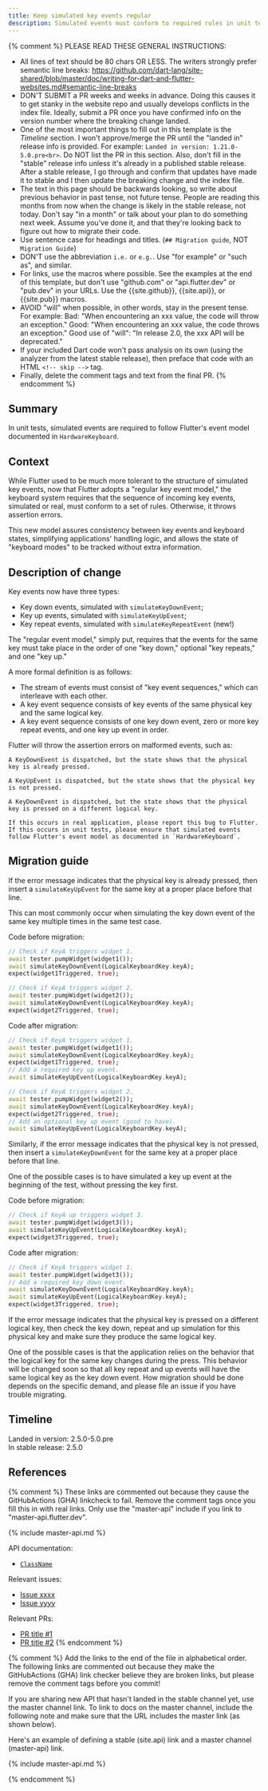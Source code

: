 ```yaml
---
title: Keep simulated key events regular
description: Simulated events must conform to required rules in unit tests.
---
```


{% comment %}
  PLEASE READ THESE GENERAL INSTRUCTIONS:
  * All lines of text should be 80 chars OR LESS.
    The writers strongly prefer semantic line breaks:
    https://github.com/dart-lang/site-shared/blob/master/doc/writing-for-dart-and-flutter-websites.md#semantic-line-breaks
  * DON'T SUBMIT a PR weeks and weeks in advance.
    Doing this causes it to get stanky in the website
    repo and usually develops conflicts in the index file.
    Ideally, submit a PR once you have confirmed
    info on the version number where the breaking
    change landed.
  * One of the most important things to fill out 
    in this template is the *Timeline* section.
    I won't approve/merge the PR until the "landed in"
    release info is provided. For example:
    `Landed in version: 1.21.0-5.0.pre<br>`.
    Do NOT list the PR in this section. Also, don't
    fill in the "stable" release info unless it's
    already in a published stable release.
    After a stable release, I go through and confirm
    that updates have made it to stable and I then
    update the breaking change and the index file.
  * The text in this page should be backwards looking,
    so write about previous behavior in past tense,
    not future tense. People are reading this months
    from now when the change is likely in the stable
    release, not today. Don't say "in a month" or
    talk about your plan to do something next week.
    Assume you've done it, and that they're looking
    back to figure out how to migrate their code.
  * Use sentence case for headings and titles.
    (`## Migration guide`, NOT `Migration Guide`)
  * DON'T use the abbreviation `i.e.` or `e.g.`.
    Use "for example" or "such as", and similar.
  * For links, use the macros where possible.
    See the examples at the end of this template,
    but don't use "github.com" or "api.flutter.dev" or
    "pub.dev" in your URLs. Use the {{site.github}},
    {{site.api}}, or {{site.pub}} macros.
  * AVOID "will" when possible, in other words,
    stay in the present tense. For example:
    Bad: "When encountering an xxx value,
          the code will throw an exception."
    Good: "When encountering an xxx value,
           the code throws an exception."
    Good use of "will": "In release 2.0, the xxx API
          will be deprecated."
  * If your included Dart code won't pass analysis
    on its own (using the analyzer from the latest
    stable release), then preface that code with an
    HTML `<!-- skip -->` tag.
  * Finally, delete the comment tags and text from the
    final PR.
{% endcomment %}

## Summary

In unit tests, simulated events are required to follow
Flutter's event model documented in `HardwareKeyboard`.

## Context

While Flutter used to be much more tolerant to
the structure of simulated key events,
now that Flutter adopts a "regular key event model,"
the keyboard system requires that the sequence of
incoming key events, simulated or real,
must conform to a set of rules.
Otherwise, it throws assertion errors.

This new model assures consistency between
key events and keyboard states,
simplifying applications' handling logic,
and allows the state of "keyboard modes" to be
tracked without extra information.

## Description of change

Key events now have three types:
- Key down events, simulated with `simulateKeyDownEvent`;
- Key up events, simulated with `simulateKeyUpEvent`;
- Key repeat events, simulated with `simulateKeyRepeatEvent`
(new!)

The "regular event model," simply put, requires that
the events for the same key must take place in
the order of one "key down," optional "key repeats,"
and one "key up." 

A more formal definition is as follows:
- The stream of events must consist of
  "key event sequences,"
  which can interleave with each other.
- A key event sequence consists of
  key events of the same physical key and
  the same logical key.
- A key event sequence consists of 
  one key down event,
  zero or more key repeat events,
  and one key up event in order.

Flutter will throw the assertion errors on malformed events, such as:
```
A KeyDownEvent is dispatched, but the state shows that the physical key is already pressed.

A KeyUpEvent is dispatched, but the state shows that the physical key is not pressed.

A KeyDownEvent is dispatched, but the state shows that the physical key is pressed on a different logical key.

If this occurs in real application, please report this bug to Flutter. If this occurs in unit tests, please ensure that simulated events follow Flutter's event model as documented in `HardwareKeyboard`.
```

## Migration guide

If the error message indicates that
the physical key is already pressed,
then insert a `simulateKeyUpEvent`
for the same key at a proper place
before that line.

This can most commonly occur when simulating
the key down event of the same key multiple times
in the same test case.

Code before migration:

<!-- skip -->
```dart
// Check if KeyA triggers widget 1.
await tester.pumpWidget(widget1());
await simulateKeyDownEvent(LogicalKeyboardKey.keyA);
expect(widget1Triggered, true);

// Check if KeyA triggers widget 2.
await tester.pumpWidget(widget2());
await simulateKeyDownEvent(LogicalKeyboardKey.keyA);
expect(widget2Triggered, true);
```

Code after migration:

<!-- skip -->
```dart
// Check if KeyA triggers widget 1.
await tester.pumpWidget(widget1());
await simulateKeyDownEvent(LogicalKeyboardKey.keyA);
expect(widget1Triggered, true);
// Add a required key up event.
await simulateKeyUpEvent(LogicalKeyboardKey.keyA);

// Check if KeyA triggers widget 2.
await tester.pumpWidget(widget2());
await simulateKeyDownEvent(LogicalKeyboardKey.keyA);
expect(widget2Triggered, true);
// Add an optional key up event (good to have).
await simulateKeyUpEvent(LogicalKeyboardKey.keyA); 
```

Similarly, if the error message indicates that
the physical key is not pressed,
then insert a `simulateKeyDownEvent`
for the same key at a proper place
before that line.

One of the possible cases
is to have simulated a key up event
at the beginning of the test,
without pressing the key first.

Code before migration:

<!-- skip -->
```dart
// Check if KeyA up triggers widget 3.
await tester.pumpWidget(widget3());
await simulateKeyUpEvent(LogicalKeyboardKey.keyA);
expect(widget3Triggered, true);
```

Code after migration:

<!-- skip -->
```dart
// Check if KeyA triggers widget 1.
await tester.pumpWidget(widget3());
// Add a required key down event.
await simulateKeyDownEvent(LogicalKeyboardKey.keyA);
await simulateKeyUpEvent(LogicalKeyboardKey.keyA);
expect(widget3Triggered, true);
```

If the error message indicates that
the physical key is pressed on
a different logical key,
then check the key down, repeat and up simulation
for this physical key and
make sure they produce the same logical key.

One of the possible cases
is that the application relies on the behavior
that the logical key for the same key
changes during the press.
This behavior will be changed soon
so that all key repeat and up events
will have the same logical key as 
the key down event.
How migration should be done depends on
the specific demand,
and please file an issue
if you have trouble migrating.


## Timeline

Landed in version: 2.5.0-5.0.pre<br>
In stable release: 2.5.0

## References

{% comment %}
  These links are commented out because they
  cause the GitHubActions (GHA) linkcheck to fail.
  Remove the comment tags once you fill this in with
  real links. Only use the "master-api" include if
  you link to "master-api.flutter.dev".

{% include master-api.md %}

API documentation:

* [`ClassName`][]

Relevant issues:

* [Issue xxxx][]
* [Issue yyyy][]

Relevant PRs:

* [PR title #1][]
* [PR title #2][]
{% endcomment %}

{% comment %}
  Add the links to the end of the file in alphabetical order.
  The following links are commented out because they make
  the GitHubActions (GHA) link checker believe they are broken links,
  but please remove the comment tags before you commit!

  If you are sharing new API that hasn't landed in
  the stable channel yet, use the master channel link.
  To link to docs on the master channel,
  include the following note and make sure that
  the URL includes the master link (as shown below).

  Here's an example of defining a stable (site.api) link
  and a master channel (master-api) link.

<!-- Stable channel link: -->
[`ClassName`]: {{site.api}}/flutter/[link_to_relevant_page].html

<!-- Master channel link: -->
{% include master-api.md %}

[`ClassName`]: https://master-api.flutter.dev/flutter/[link_to_relevant_page].html

[Issue xxxx]: {{site.github}}/flutter/flutter/issues/[link_to_actual_issue]
[Issue yyyy]: {{site.github}}/flutter/flutter/issues/[link_to_actual_issue]
[PR title #1]: {{site.github}}/flutter/flutter/pull/[link_to_actual_pr]
[PR title #2]: {{site.github}}/flutter/flutter/pull/[link_to_actual_pr]
{% endcomment %}

